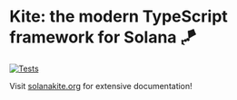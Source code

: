 # Kite: the modern TypeScript framework for Solana 🪁

[![Tests](https://github.com/mikemaccana/kite/actions/workflows/tests.yaml/badge.svg)](https://github.com/mikemaccana/kite/actions/workflows/tests.yaml)

Visit [solanakite.org](https://solanakite.org) for extensive documentation!
